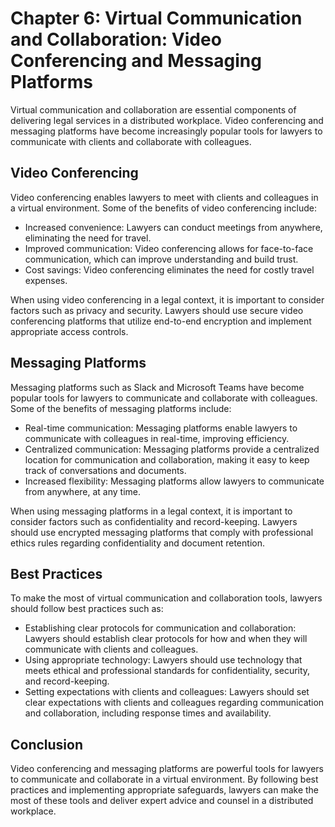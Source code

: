Chapter 6: Virtual Communication and Collaboration: Video Conferencing and Messaging Platforms
==============================================================================================

Virtual communication and collaboration are essential components of delivering legal services in a distributed workplace. Video conferencing and messaging platforms have become increasingly popular tools for lawyers to communicate with clients and collaborate with colleagues.

Video Conferencing
------------------

Video conferencing enables lawyers to meet with clients and colleagues in a virtual environment. Some of the benefits of video conferencing include:

* Increased convenience: Lawyers can conduct meetings from anywhere, eliminating the need for travel.
* Improved communication: Video conferencing allows for face-to-face communication, which can improve understanding and build trust.
* Cost savings: Video conferencing eliminates the need for costly travel expenses.

When using video conferencing in a legal context, it is important to consider factors such as privacy and security. Lawyers should use secure video conferencing platforms that utilize end-to-end encryption and implement appropriate access controls.

Messaging Platforms
-------------------

Messaging platforms such as Slack and Microsoft Teams have become popular tools for lawyers to communicate and collaborate with colleagues. Some of the benefits of messaging platforms include:

* Real-time communication: Messaging platforms enable lawyers to communicate with colleagues in real-time, improving efficiency.
* Centralized communication: Messaging platforms provide a centralized location for communication and collaboration, making it easy to keep track of conversations and documents.
* Increased flexibility: Messaging platforms allow lawyers to communicate from anywhere, at any time.

When using messaging platforms in a legal context, it is important to consider factors such as confidentiality and record-keeping. Lawyers should use encrypted messaging platforms that comply with professional ethics rules regarding confidentiality and document retention.

Best Practices
--------------

To make the most of virtual communication and collaboration tools, lawyers should follow best practices such as:

* Establishing clear protocols for communication and collaboration: Lawyers should establish clear protocols for how and when they will communicate with clients and colleagues.
* Using appropriate technology: Lawyers should use technology that meets ethical and professional standards for confidentiality, security, and record-keeping.
* Setting expectations with clients and colleagues: Lawyers should set clear expectations with clients and colleagues regarding communication and collaboration, including response times and availability.

Conclusion
----------

Video conferencing and messaging platforms are powerful tools for lawyers to communicate and collaborate in a virtual environment. By following best practices and implementing appropriate safeguards, lawyers can make the most of these tools and deliver expert advice and counsel in a distributed workplace.
